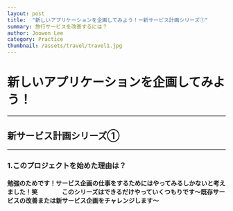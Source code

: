 ```yaml
---
layout: post
title:  "新しいアプリケーションを企画してみよう！ー新サービス計画シリーズ①"
summary: 旅行サービスを改善するには？
author: Joowon Lee
category: Practice
thumbnail: /assets/travel/travel1.jpg
---
```

 # 新しいアプリケーションを企画してみよう！
* * *
 ## 新サービス計画シリーズ①
* * *
  ### 1.このプロジェクトを始めた理由は？
   #### 勉強のためです！サービス企画の仕事をするためにはやってみるしかないと考えました！笑　　　　このシリーズはできるだけやっていくつもりです〜既存サービスの改善または新サービス企画をチャレンジします〜
  
